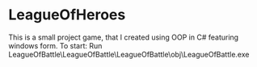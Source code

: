 # LeagueOfHeroes
This is a small project game, that I created using OOP in C# featuring windows form.
To start: Run LeagueOfBattle\LeagueOfBattle\LeagueOfBattle\obj\LeagueOfBattle.exe
